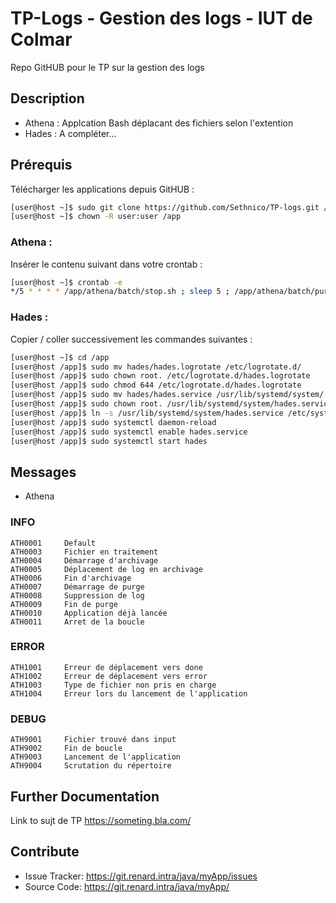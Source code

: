 # TP-Logs - Gestion des logs - IUT de Colmar

Repo GitHUB pour le TP sur la gestion des logs


## Description
- Athena : Applcation Bash déplacant des fichiers selon l'extention
- Hades : A compléter...


## Prérequis
Télécharger les applications depuis GitHUB :
```sh
[user@host ~]$ sudo git clone https://github.com/Sethnico/TP-logs.git /app
[user@host ~]$ chown -R user:user /app
```

### Athena :
Insérer le contenu suivant dans votre crontab :
```sh
[user@host ~]$ crontab -e
*/5 * * * * /app/athena/batch/stop.sh ; sleep 5 ; /app/athena/batch/purge.sh ; sleep 5 ; /app/athena/batch/start.sh
```

### Hades :
Copier / coller successivement les commandes suivantes :
```sh
[user@host ~]$ cd /app
[user@host /app]$ sudo mv hades/hades.logrotate /etc/logrotate.d/
[user@host /app]$ sudo chown root. /etc/logrotate.d/hades.logrotate
[user@host /app]$ sudo chmod 644 /etc/logrotate.d/hades.logrotate
[user@host /app]$ sudo mv hades/hades.service /usr/lib/systemd/system/
[user@host /app]$ sudo chown root. /usr/lib/systemd/system/hades.service
[user@host /app]$ ln -s /usr/lib/systemd/system/hades.service /etc/systemd/system/hades.service
[user@host /app]$ sudo systemctl daemon-reload
[user@host /app]$ sudo systemctl enable hades.service
[user@host /app]$ sudo systemctl start hades
```

## Messages

 - Athena
### INFO
```
ATH0001     Default
ATH0003     Fichier en traitement
ATH0004     Démarrage d'archivage
ATH0005     Déplacement de log en archivage
ATH0006     Fin d'archivage
ATH0007     Démarrage de purge
ATH0008     Suppression de log
ATH0009     Fin de purge
ATH0010     Application déjà lancée
ATH0011     Arret de la boucle
```

### ERROR
```
ATH1001     Erreur de déplacement vers done
ATH1002     Erreur de déplacement vers error
ATH1003     Type de fichier non pris en charge
ATH1004     Erreur lors du lancement de l'application
```

### DEBUG
```
ATH9001     Fichier trouvé dans input
ATH9002     Fin de boucle
ATH9003     Lancement de l'application
ATH9004     Scrutation du répertoire
```

## Further Documentation
Link to sujt de TP https://someting.bla.com/

## Contribute
- Issue Tracker: https://git.renard.intra/java/myApp/issues
- Source Code: https://git.renard.intra/java/myApp/
